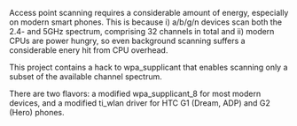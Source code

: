 Access point scanning requires a considerable amount of energy, especially on modern smart phones. This is because i) a/b/g/n devices scan both the 2.4- and 5GHz spectrum, comprising 32 channels in total and ii) modern CPUs are power hungry, so even background scanning suffers a considerable enery hit from CPU overhead.

This project contains a hack to wpa\_supplicant that enables scanning only a subset of the available channel spectrum.

There are two flavors: a modified wpa\_supplicant\_8 for most modern devices, and a modified ti\_wlan driver for HTC G1 (Dream, ADP) and G2 (Hero) phones.